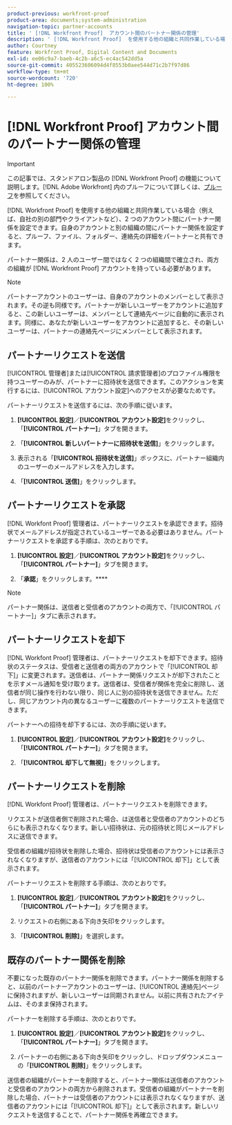 ```yaml
---
product-previous: workfront-proof
product-area: documents;system-administration
navigation-topic: partner-accounts
title: ' [!DNL Workfront Proof]  アカウント間のパートナー関係の管理'
description: ' [!DNL Workfront Proof]  を使用する他の組織と共同作業している場合（例えば、自社の別の部門やクライアントなど）、2 つのアカウント間にパートナー関係を設定できます。自身のアカウントと別の組織の間にパートナー関係を設定すると、プルーフ、ファイル、フォルダー、連絡先の詳細をパートナーと共有できます。'
author: Courtney
feature: Workfront Proof, Digital Content and Documents
exl-id: ee06c9a7-baeb-4c2b-a6c5-ec4ac542dd5a
source-git-commit: 405523606094d4f8553b0aee544d71c2b7f97d86
workflow-type: tm+mt
source-wordcount: '720'
ht-degree: 100%

---
```


# [!DNL Workfront Proof] アカウント間のパートナー関係の管理

>[!IMPORTANT]
>
>この記事では、スタンドアロン製品の [!DNL Workfront Proof] の機能について説明します。[!DNL Adobe Workfront] 内のプルーフについて詳しくは、[プルーフ](../../../review-and-approve-work/proofing/proofing.md)を参照してください。

[!DNL Workfront Proof] を使用する他の組織と共同作業している場合（例えば、自社の別の部門やクライアントなど）、2 つのアカウント間にパートナー関係を設定できます。自身のアカウントと別の組織の間にパートナー関係を設定すると、プルーフ、ファイル、フォルダー、連絡先の詳細をパートナーと共有できます。

パートナー関係は、2 人のユーザー間ではなく 2 つの組織間で確立され、両方の組織が [!DNL Workfront Proof] アカウントを持っている必要があります。

>[!NOTE]
>
>パートナーアカウントのユーザーは、自身のアカウントのメンバーとして表示されます。その逆も同様です。パートナーが新しいユーザーをアカウントに追加すると、この新しいユーザーは、メンバーとして連絡先ページに自動的に表示されます。同様に、あなたが新しいユーザーをアカウントに追加すると、その新しいユーザーは、パートナーの連絡先ページにメンバーとして表示されます。

## パートナーリクエストを送信

[!UICONTROL 管理者]または[!UICONTROL 請求管理者]のプロファイル権限を持つユーザーのみが、パートナーに招待状を送信できます。このアクションを実行するには、[!UICONTROL アカウント設定]へのアクセスが必要なためです。

パートナーリクエストを送信するには、次の手順に従います。

1. **[!UICONTROL 設定]**／**[!UICONTROL アカウント設定]**&#x200B;をクリックし、「**[!UICONTROL パートナー]**」タブを開きます。

1. 「**[!UICONTROL 新しいパートナーに招待状を送信]**」をクリックします。
1. 表示される「**[!UICONTROL 招待状を送信]**」ボックスに、パートナー組織内のユーザーのメールアドレスを入力します。
1. 「**[!UICONTROL 送信]**」をクリックします。

## パートナーリクエストを承認

[!DNL Workfont Proof] 管理者は、パートナーリクエストを承認できます。招待状でメールアドレスが指定されているユーザーである必要はありません。パートナーリクエストを承認する手順は、次のとおりです。

1. **[!UICONTROL 設定]**／**[!UICONTROL アカウント設定]**&#x200B;をクリックし、「**[!UICONTROL パートナー]**」タブを開きます。

1. 「**承認**」をクリックします。****

>[!NOTE]
>
>パートナー関係は、送信者と受信者のアカウントの両方で、「[!UICONTROL パートナー]」タブに表示されます。

## パートナーリクエストを却下

[!DNL Workfont Proof] 管理者は、パートナーリクエストを却下できます。招待状のステータスは、受信者と送信者の両方のアカウントで「[!UICONTROL 却下]」に変更されます。送信者は、パートナー関係リクエストが却下されたことを示すメール通知を受け取ります。送信者は、受信者が関係を完全に削除し、送信者が同じ操作を行わない限り、同じ人に別の招待状を送信できません。ただし、同じアカウント内の異なるユーザーに複数のパートナーリクエストを送信できます。

パートナーへの招待を却下するには、次の手順に従います。

1. **[!UICONTROL 設定]**／**[!UICONTROL アカウント設定]**&#x200B;をクリックし、「**[!UICONTROL パートナー]**」タブを開きます。

1. 「**[!UICONTROL 却下して無視]**」をクリックします。

## パートナーリクエストを削除

[!DNL Workfont Proof] 管理者は、パートナーリクエストを削除できます。

リクエストが送信者側で削除された場合、は送信者と受信者のアカウントのどちらにも表示されなくなります。新しい招待状は、元の招待状と同じメールアドレスに送信できます。

受信者の組織が招待状を削除した場合、招待状は受信者のアカウントには表示されなくなりますが、送信者のアカウントには「[!UICONTROL 却下]」として表示されます。

パートナーリクエストを削除する手順は、次のとおりです。

1. **[!UICONTROL 設定]**／**[!UICONTROL アカウント設定]**&#x200B;をクリックし、「**[!UICONTROL パートナー]**」タブを開きます。

1. リクエストの右側にある下向き矢印をクリックします。
1. 「**[!UICONTROL 削除]**」を選択します。

## 既存のパートナー関係を削除

不要になった既存のパートナー関係を削除できます。パートナー関係を削除すると、以前のパートナーアカウントのユーザーは、[!UICONTROL 連絡先]ページに保持されますが、新しいユーザーは同期されません。以前に共有されたアイテムは、そのまま保持されます。

パートナーを削除する手順は、次のとおりです。

1. **[!UICONTROL 設定]**／**[!UICONTROL アカウント設定]**&#x200B;をクリックし、「**[!UICONTROL パートナー]**」タブを開きます。

1. パートナーの右側にある下向き矢印をクリックし、ドロップダウンメニューの「**[!UICONTROL 削除]**」をクリックします。

送信者の組織がパートナーを削除すると、パートナー関係は送信者のアカウントと受信者のアカウントの両方から削除されます。受信者の組織がパートナーを削除した場合、パートナーは受信者のアカウントには表示されなくなりますが、送信者のアカウントには「[!UICONTROL 却下]」として表示されます。新しいリクエストを送信することで、パートナー関係を再確立できます。

